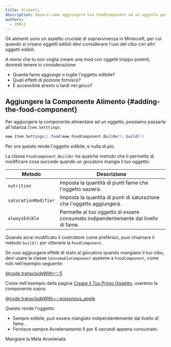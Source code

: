 ```yaml
---
title: Alimenti
description: Impara come aggiungere una FoodComponent ad un oggetto per renderlo edibile, e come configurarlo.
authors:
  - IMB11
---
```


Gli alimenti sono un aspetto cruciale di sopravvivenza in Minecraft, per cui quando si creano oggetti edibili devi considerare l'uso del cibo con altri oggetti edibili.

A meno che tu non voglia creare una mod con oggetti troppo potenti, dovresti tenere in considerazione:

- Quanta fame aggiunge o toglie l'oggetto edibile?
- Quali effetti di pozione fornisce?
- È accessibile presto o tardi nel gioco?

## Aggiungere la Componente Alimento {#adding-the-food-component}

Per aggiungere la componente alimentare ad un oggetto, possiamo passarla all'istanza `Item.Setttings`:

```java
new Item.Settings().food(new FoodComponent.Builder().build())
```

Per ora questo rende l'oggetto edibile, e nulla di più.

La classe `FoodComponent.Builder` ha qualche metodo che ti permette di modificare cosa succede quando un giocatore mangia il tuo oggetto:

| Metodo               | Descrizione                                                                                        |
| -------------------- | -------------------------------------------------------------------------------------------------- |
| `nutrition`          | Imposta la quantità di punti fame che l'oggetto sazierà.                           |
| `saturationModifier` | Imposta la quantita di punti di saturazione che l'oggetto aggiungerà.              |
| `alwaysEdible`       | Permette al tuo oggetto di essere consumato indipendentemente dal livello di fame. |

Quando avrai modificato il costruttore come preferisci, puoi chiamare il metodo `build()` per ottenere la `FoodComponent`.

Se vuoi aggiungere effetti di stato al giocatore quando mangiano il tuo cibo, devi usare la classe `ConsumableComponent` assieme a `FoodComponent`, come noti nell'esempio seguente:

@[code transcludeWith=:::5](@/reference/latest/src/main/java/com/example/docs/item/ModItems.java)

Come nell'esempio della pagina [Creare il Tuo Primo Oggetto](./first-item), useremo la componente sopra:

@[code transcludeWith=:::poisonous_apple](@/reference/latest/src/main/java/com/example/docs/item/ModItems.java)

Questo rende l'oggetto:

- Sempre edibile, può essere mangiato indipendentemente dal livello di fame.
- Fornisce sempre Avvelenamento II per 6 secondi appena consumato.

<VideoPlayer src="/assets/develop/items/food_0.webm">Mangiare la Mela Avvelenata</VideoPlayer>
